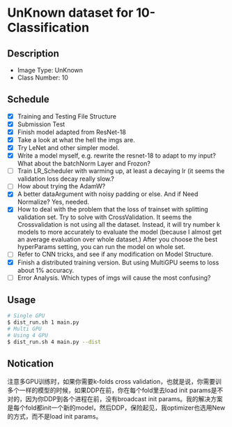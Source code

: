 # UnKnown dataset for 10-Classification

## Description

+ Image Type: UnKnown
+ Class Number: 10

## Schedule

- [x] Training and Testing File Structure
- [x] Submission Test
- [x] Finish model adapted from ResNet-18
- [x] Take a look at what the hell the imgs are.
- [x] Try LeNet and other simpler model.
- [x] Write a model myself, e.g. rewrite the resnet-18 to adapt to my input? What about the batchNorm Layer and Frozon?
- [ ] Train LR_Scheduler with warming up, at least a decaying lr (it seems the validation loss decay really slow.?
- [ ] How about trying the AdamW?
- [x] A better dataArgument with noisy padding or else. And if Need Normalize? Yes, needed.
- [x] How to deal with the problem that the loss of trainset with splitting validation set. Try to solve with CrossValidation. It seems the Crossvalidation is not using all the dataset. Instead, it will try number k models to more accurately to evaluate the model (because I almost get an average evaluation over whole dataset.) After you choose the best hyperParams setting, you can run the model on whole set.
- [ ] Refer to CNN tricks, and see if any modification on Model Structure.
- [x] Finish a distributed training version. But using MultiGPU seems to loss about 1% accuracy.
- [ ] Error Analysis. Which types of imgs will cause the most confusing?

## Usage
```sh
# Single GPU
$ dist_run.sh 1 main.py
# Multi GPU
# Using 4 GPU
$ dist_run.sh 4 main.py --dist
```

## Notication
注意多GPU训练时，如果你需要k-folds cross validation，也就是说，你需要训多个一样的模型的时候，如果DDP在前，你在每个fold里去load init params是不对的，因为你DDP到各个进程在前，没有broadcast init params。我的解决方案是每个fold都init一个新的model，然后DDP，保险起见，我optimizer也选用New的方式，而不是load init params。
<!-- # Leaf Classification and Vein Segmentation

*Class Assignment in junior year* : see [Requirement](img/requirement.pdf)  

## Leaf Classification

For all, three kinds of leaves are provided, and each one is organized in a certain directory, like this (I set them into different parts):  

> data_dir/train/Leaf_0/xxx.png  
> data_dir/train/Leaf_1/xy.png  
> data_dir/train/Leaf_2/xxz.png  
> data_dir/val/Leaf_0/lxx.png  
> data_dir/val/Leaf_1/gy.png  
> data_dir/val/Leaf_2/llz.png  

It's easy to finish this classical task using pretrained model on ImageNet or something else. So I directly use feature extraction of Resnet-50 and train the last dense layer, under guide of [tutorial](https://pytorch.org/tutorials/beginner/finetuning_torchvision_models_tutorial.html) on pytorch official website.  

### File Included  

+ main_task1.py -> main function including training and loading  
+ predict_task1.py -> prediction function taking one image a time \[I think you can transform it into multi-input one easily\]. And I add in softmax on the final output, so the output value can be responsible for the posibility.  

## Leaf Vein Segmentation

For all, three kinds of leaves and their scratch vein images are provided and some data maybe totally wrong, so please do data filting first. Data structure is like this (I set them into different parts) and notice the mask has same name with the input image, so you can use it to load the label:  

> data_dir/train/input/xxx.png  
> data_dir/train/mask/xxx.png  
> data_dir/val/input/yy.png  
> data_dir/val/mask/yy.png

I think it's more like a segmentation task, so use a image-to-image network, with top-down&bottom-up (U-Net) or other encoder-decoder structure (FCN).  
As for U-Net, I both try standard U-Net structure and [adapted U-Net structure](https://github.com/milesial/Pytorch-UNet/). I find that the adapted one has better result... Although I can't figure out why.  
As for FCN, actually I just modify the last two layer of Resnet-50 and add in some layers of transpose convolution to upsample the feature maps until the target resolution. You can use the pretrained resnet model or not, for I both earn enough good result.  

### File Included

+ main_task2.py -> main function including training and loading. You can set some important hyperparameters just at the beginning of the file.  
+ dataset_task2.py -> rewrite the dataset object of pytorch, so you can load the input image and mask label according to their name in the same time.  
+ predict_task2.py -> prediction function taking one image a time \[I think you can transform it into multi-input one easily\].  
+ U_Net.py -> standard U-Net Structure Model.  
+ UNet_Adapted.py -> adapted U-Net Structure Model.  
+ FCN -> resnet-based naive model.  

### Training And Evaluation  

+ Adapted-Unet  

<div align="center">
<img src="./img/Figure_Unet.png" width = "600" height = "400" alt="U-Net Training" align=center />
</div>

+ Naive FCN  

<div align="center">
<img src="./img/Figure_fcn.png" width = "600" height = "400" alt="FCN Training" align=center />
</div>

+ Evaluation  

<p align = "center">
<img src="./img/test.jpg" width = "200" height = "200" alt="test">
<img src="./img/test_img_mask.png" width = "200" height = "200" alt="test_mask">
</p>

<p align = "center">
<img src="./img/test2.jpg" width = "200" height = "200" alt="test2">
<img src="./img/test2_img_mask.png" width = "200" height = "200" alt="test2_mask">
</p>

## Data and Pretrained Model

Data & Pretrained Model: If you really need it, feel free to connect to me...  

## Requirement

+ pytorch
+ torchvision
+ numpy
+ matplotlib
+ tqdm
+ pillow

See: [config requirement](./img/config.yaml)  

## Citing

If you really need this repo, please follow this BibTex:  
```
@misc{LeafVein, 
    author = {Yixuan, Wei},
    title = {Leaf Classification and Vein Segmentation},
    howpublished = {\url{https://github.com/weiyx16/Leaf-Classification-Segmentation}},
    year = {2019}
}
``` -->
